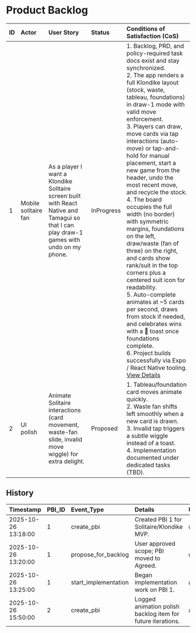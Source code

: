 # Product Backlog

| ID | Actor | User Story | Status | Conditions of Satisfaction (CoS) |
| :-- | :-- | :-- | :-- | :-- |
| 1 | Mobile solitaire fan | As a player I want a Klondike Solitaire screen built with React Native and Tamagui so that I can play draw-1 games with undo on my phone. | InProgress | 1. Backlog, PRD, and policy-required task docs exist and stay synchronized.<br>2. The app renders a full Klondike layout (stock, waste, tableau, foundations) in draw-1 mode with valid move enforcement.<br>3. Players can draw, move cards via tap interactions (auto-move) or tap-and-hold for manual placement, start a new game from the header, undo the most recent move, and recycle the stock.<br>4. The board occupies the full width (no border) with symmetric margins, foundations on the left, draw/waste (fan of three) on the right, and cards show rank/suit in the top corners plus a centered suit icon for readability.<br>5. Auto-complete animates at ~5 cards per second, draws from stock if needed, and celebrates wins with a 🎉 toast once foundations complete.<br>6. Project builds successfully via Expo / React Native tooling.<br>[View Details](./1/prd.md) |
| 2 | UI polish | Animate Solitaire interactions (card movement, waste-fan slide, invalid move wiggle) for extra delight. | Proposed | 1. Tableau/foundation card moves animate quickly.<br>2. Waste fan shifts left smoothly when a new card is drawn.<br>3. Invalid tap triggers a subtle wiggle instead of a toast.<br>4. Implementation documented under dedicated tasks (TBD). |

## History

| Timestamp | PBI_ID | Event_Type | Details | User |
| :-- | :-- | :-- | :-- | :-- |
| 2025-10-26 13:18:00 | 1 | create_pbi | Created PBI 1 for Solitaire/Klondike MVP. | user |
| 2025-10-26 13:20:00 | 1 | propose_for_backlog | User approved scope; PBI moved to Agreed. | user |
| 2025-10-26 13:25:00 | 1 | start_implementation | Began implementation work on PBI 1. | ai_agent |
| 2025-10-26 15:50:00 | 2 | create_pbi | Logged animation polish backlog item for future iterations. | ai_agent |
